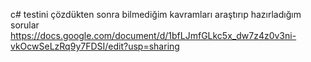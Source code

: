 c# testini çözdükten sonra bilmediğim kavramları araştırıp hazırladığım sorular
https://docs.google.com/document/d/1bfLJmfGLkc5x_dw7z4z0v3ni-vkOcwSeLzRq9y7FDSI/edit?usp=sharing
